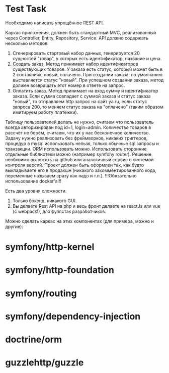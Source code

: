 ﻿Test Task
==========

Необходимо написать упрощённое REST API.

Каркас приложения, должен быть стандартный MVC, реализованный через Controller, Entity, Repository, Service.
API должно содержать несколько методов:
1) Сгенерировать стартовый набор данных, генерируется 20 сущностей "товар", у которых есть идентификатор, название и цена.
2) Создать заказ. Метод принимает набор идентификаторов существующих товаров. У заказа есть статус, который может быть в 2 состаяниях: новый, оплачено. При создании заказа, по умолчанию выставляется статус "новый". При успешном создании заказа, метод должен возвращать этот номер в ответе на запрос.
3) Оплатить заказ. Метод принимает на вход сумму и идентификатор заказа. Если сумма совпадает с суммой заказа и статус заказа "новый", то отправляем http запрос на сайт ya.ru, если статус запроса 200, то меняем статус заказа на "оплачено" (таким образом имитируем работу платёжки).

Таблицу пользователей делать не нужно, считаем что пользователь всегда авторизирован под id=1, login=admin.
Количество товаров в рассчёт не берём, считаем, что их у нас беcконечное количество.
Задачу нужно реализовать без фреймворков, никаких триггеров, процедур в mysql использовать нельзя, только обычные sql запросы и транзакции. ORM использовать можно.
Использовать сторонние отдельные библиотеки можно (например symfony router).
Решение необхоимо выложить на github или аналогичный сервис с системой контроля версий.
Проект должен быть оформлен так, как будто выкладываете его в продакшн (никакого закомментированного кода, переменные называем сразу как надо и т.п.).
!!!Обязательно использование docker'а!!!

Есть два уровня сложности.
1) Только бэкенд, никакого GUI.
2) Вы делаете Rest API на php и весь фронт делаете на reactJs или vue (с webpack!), для фуллстак разработчиков.

Можно сделать каркас на этих компонентах (для примера, можно и другие):
# symfony/http-kernel
# symfony/http-foundation
# symfony/routing
# symfony/dependency-injection
# doctrine/orm
# guzzlehttp/guzzle

